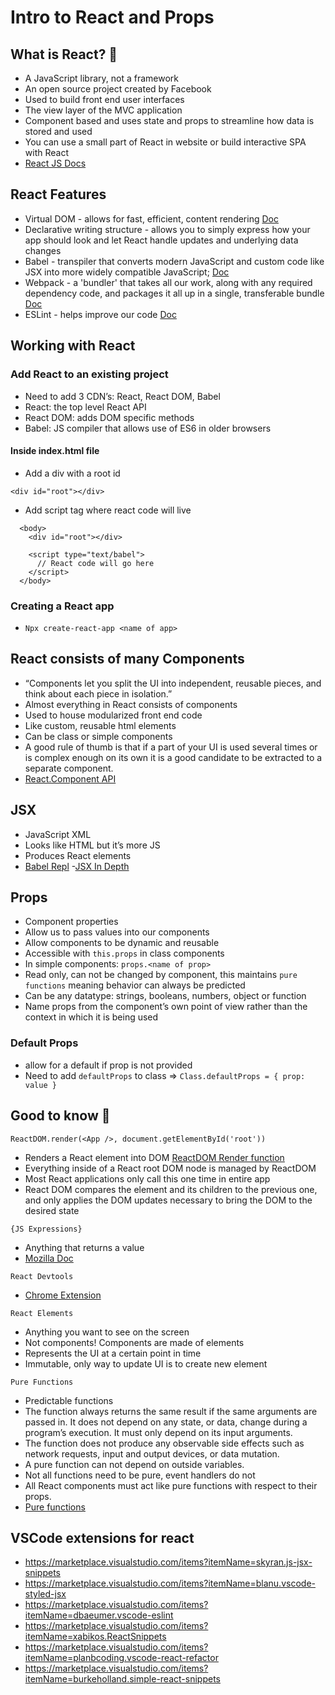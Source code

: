 # Intro to React and Props

## What is React? :thinking:

* A JavaScript library, not a framework
* An open source project created by Facebook
* Used to build front end user interfaces
* The view layer of the MVC application
* Component based and uses state and props to streamline how data is stored and used
* You can use a small part of React in website or build interactive SPA with React
* [React JS Docs](https://reactjs.org/)

## React Features

* Virtual DOM - allows for fast, efficient, content rendering [Doc](https://reactjs.org/docs/faq-internals.html#:~:text=The%20virtual%20DOM%20(VDOM)%20is,This%20process%20is%20called%20reconciliation.&text=They%20may%20also%20be%20considered,virtual%20DOM%E2%80%9D%20implementation%20in%20React.)
* Declarative writing structure - allows you to simply express how your app should look and let React handle updates and underlying data changes
* Babel - transpiler that converts modern JavaScript and custom code like JSX into more widely compatible JavaScript; [Doc](https://babeljs.io/docs/en/)
* Webpack - a 'bundler' that takes all our work, along with any required dependency code, and packages it all up in a single, transferable bundle [Doc](https://webpack.js.org/)
* ESLint - helps improve our code [Doc](https://eslint.org/docs/user-guide/getting-started)

## Working with React

### Add React to an existing project

* Need to add 3 CDN’s: React, React DOM, Babel
* React: the top level React API
* React DOM: adds DOM specific methods
* Babel: JS compiler that allows use of ES6 in older browsers

#### Inside index.html file

* Add a div with a root id

 ```<div id="root"></div>```

* Add script tag where react code will live

```
  <body>
    <div id="root"></div>

    <script type="text/babel">
      // React code will go here
    </script>
  </body>
```

### Creating a React app

* ```Npx create-react-app <name of app>```

## React consists of many Components

- “Components let you split the UI into independent, reusable pieces, and think about each piece in isolation.”
- Almost everything in React consists of components
- Used to house modularized front end code
- Like custom, reusable html elements
- Can be class or simple components
- A good rule of thumb is that if a part of your UI is used several times or is complex enough on its own it is a good candidate to be extracted to a separate component.
- [React.Component API](https://reactjs.org/docs/react-component.html)

## JSX

- JavaScript XML
- Looks like HTML but it’s more JS
- Produces React elements
- [Babel Repl](https://babeljs.io/repl/#?browsers=defaults%2C%20not%20ie%2011%2C%20not%20ie_mob%2011&build=&builtIns=false&spec=false&loose=false&code_lz=MYewdgzgLgBApgGzgWzmWBeGAeAFgRgD4AJRBEAGhgHcQAnBAEwEJsB6AwgbgChRJY_KAEMAlmDh0YWRiGABXVOgB0AczhQAokiVQAQgE8AkowAUAcjogQUcwEpeAJTjDgUACIB5ALLK6aRklTRBQ0KCohMQk6Bx4gA&debug=false&forceAllTransforms=false&shippedProposals=false&circleciRepo=&evaluate=false&fileSize=false&timeTravel=false&sourceType=module&lineWrap=true&presets=react&prettier=false&targets=&version=7.11.1&externalPlugins=)
-[JSX In Depth](https://reactjs.org/docs/jsx-in-depth.html)

## Props

- Component properties
- Allow us to pass values into our components
- Allow components to be dynamic and reusable
- Accessible with ```this.props``` in class components
- In simple components: ```props.<name of prop>```
- Read only, can not be changed by component, this maintains `pure functions` meaning behavior can always be predicted
- Can be any datatype: strings, booleans, numbers, object or function
- Name props from the component’s own point of view rather than the context in which it is being used

### Default Props

- allow for a default if prop is not provided
- Need to add `defaultProps` to class => ```Class.defaultProps = { prop: value }```

## Good to know :thought_balloon:

```ReactDOM.render(<App />, document.getElementById('root'))```

- Renders a React element into DOM [ReactDOM Render function](https://reactjs.org/docs/react-dom.html#render)
- Everything inside of a React root DOM node is managed by ReactDOM
- Most React applications only call this one time in entire app
- React DOM compares the element and its children to the previous one, and only applies the DOM updates necessary to bring the DOM to the desired state

```{JS Expressions}```

- Anything that returns a value
- [Mozilla Doc](https://developer.mozilla.org/en-US/docs/Web/JavaScript/Guide/Expressions_and_Operators#Expressions)

```React Devtools```

- [Chrome Extension](https://chrome.google.com/webstore/detail/react-developer-tools/fmkadmapgofadopljbjfkapdkoienihi)

```React Elements```
- Anything you want to see on the screen
- Not components! Components are made of elements
- Represents the UI at a certain point in time
- Immutable, only way to update UI is to create new element

```Pure Functions```
- Predictable functions
- The function always returns the same result if the same arguments are passed in. It does not depend on any state, or data, change during a program’s execution. It must only depend on its input arguments.
- The function does not produce any observable side effects such as network requests, input and output devices, or data mutation.
- A pure function can not depend on outside variables.
- Not all functions need to be pure, event handlers do not
- All React components must act like pure functions with respect to their props.
- [Pure functions](https://www.freecodecamp.org/news/what-is-a-pure-function-in-javascript-acb887375dfe/)

## VSCode extensions for react

- <https://marketplace.visualstudio.com/items?itemName=skyran.js-jsx-snippets>
- <https://marketplace.visualstudio.com/items?itemName=blanu.vscode-styled-jsx>
- <https://marketplace.visualstudio.com/items?itemName=dbaeumer.vscode-eslint>
- <https://marketplace.visualstudio.com/items?itemName=xabikos.ReactSnippets>
- <https://marketplace.visualstudio.com/items?itemName=planbcoding.vscode-react-refactor>
- <https://marketplace.visualstudio.com/items?itemName=burkeholland.simple-react-snippets>